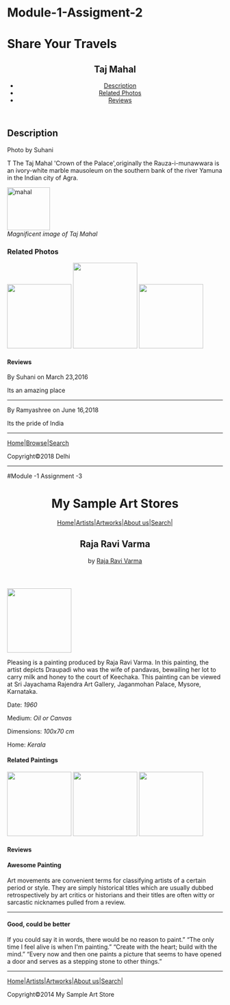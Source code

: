 # Module-1-Assigment-2
<!DOCTYPE html>
<html>
  <head>
    <meta charset="utf-8">
    <meta name="viewport" content="width=device-width">
    <title>Module-1 Assignment - 2</title>
    <link href="style.css" rel="stylesheet" type="text/css" />
  </head>
 
  <body>
   <h1>Share Your Travels</h1>
  <header>
   <h2>Taj Mahal</h2>
    <nav role="navigation">
      <ul>
        <li><a href=:"">Description</a></li>
        <li><a href=:"">Related Photos</a></li>
        <li><a href=:"">Reviews</a></li>
      </ul>
    </nav>
  </header>
  <h2>Description</h2>
  <section>
    <p>Photo by Suhani</p>
     <p>T The Taj Mahal 'Crown of the Palace',originally the Rauza-i-munawwara is an ivory-white marble mausoleum on the southern bank of the river Yamuna in the Indian city of Agra.</p>
     <img src="https://th.bing.com/th/id/OIP.tBJYZoLDm8Xruq1L0Ma8fgHaFD?w=244&h=180&c=7&o=5&pid=1.7" height="100px" width="100px" alt="mahal">
     <figcaption><i>Magnificent image of Taj Mahal</i></figcaption>
    </section>
   <h3>Related Photos</h3>
   <img src="https://th.bing.com/th?q=Taj+Mahal+Gate&w=120&h=120&c=1&rs=1&qlt=90&cb=1&pid=InlineBlock&mkt=en-IN&adlt=moderate&t=1&mw=247" height="150px" width="150px" >
   <img src="https://th.bing.com/th?q=Inside+of+Taj+Mahal&w=120&h=120&c=1&rs=1&qlt=90&cb=1&pid=InlineBlock&mkt=en-IN&adlt=moderate&t=1&mw=247" height="200px" width="150px" >
   <img src="https://th.bing.com/th?q=Taj+Mahal+Gardens&w=120&h=120&c=1&rs=1&qlt=90&cb=1&pid=InlineBlock&mkt=en-IN&adlt=moderate&t=1&mw=247" height="150px" width="150px" >
  <h4>Reviews</h4> 
  <p> By Suhani on March 23,2016</p>
  <p>Its an amazing place</p>
  <hr>
  <p>By Ramyashree on June 16,2018</p>
  <p>Its the pride of India</p>
  <hr>  
  <p><a href="">Home</a>|<a href=""">Browse</a>|<a href="">Search</a></p>
  <footer>
    <p>Copyright&copy;2018 Delhi</p>
  </footer>
</body>
</html>
    
<hr>

#Module -1 Assignment -3
<!DOCTYPE html>
<html>
  <head>
    <meta charset="utf-8">
    <meta name="viewport" content="width=device-width">
    <title>Module -1 Assignment -3</title>
    <link href="style.css" rel="stylesheet" type="text/css" />
  </head>
  <body>
    <header>
       <h1>My Sample Art Stores</h1>
       <p><a href="">Home</a>|<a href="">Artists</a>|<a href="">Artworks</a>|<a href="">About us</a>|<a href="">Search</a>|<p>
      <h2>Raja Ravi Varma</h2>
      <nav role="navigation">
        <p>by <a href="">Raja Ravi Varma</p></a>
      </nav>
    </header>
    <img src="https://th.bing.com/th/id/OIP.mz-XIWcSgW_as9wrAVxp-wHaLf?w=182&h=283&c=7&o=5&pid=1.7" height="150" width="150"/>
    <p>Pleasing is a painting produced by Raja Ravi Varma. In this painting, the artist depicts Draupadi who was the wife of pandavas, bewailing her lot to carry milk and honey to the court of Keechaka. This painting can be viewed at Sri Jayachama Rajendra Art Gallery, Jaganmohan Palace, Mysore, Karnataka.</p>
    <p>Date: <i>1960</i></p>
    <p>Medium: <i>Oil or Canvas</i></p>
    <p>Dimensions: <i>100x70 cm</i></p>
    <p>Home: <i>Kerala</i></p>
    <h4>Related Paintings</h4>
    <img src="https://th.bing.com/th/id/OIP.ms0_AABakZria4HhyKiVxwHaJO?w=182&h=226&c=7&o=5&pid=1.7" height="150px" width="150px" />
    <img src="https://th.bing.com/th/id/OIP.8CbKm2WyPhLagIP8ZeUYPAHaNK?w=182&h=324&c=7&o=5&pid=1.7" height="150px" width="150px"/>
    <img src="https://th.bing.com/th/id/OIP.pus9m9TQlolDy1hINR30vAHaKU?w=182&h=254&c=7&o=5&pid=1.7" height="150px" width="150px"/>
    <h4>Reviews</h4>
    <h4>Awesome Painting</h4>
    <p>Art movements are convenient terms for classifying artists of a certain period or style. They are simply historical titles which are usually dubbed retrospectively by art critics or historians and their titles are often witty or sarcastic nicknames pulled from a review.</p>
    <hr>
    <h4>Good, could be better</h4>
    <p>If you could say it in words, there would be no reason to paint.” “The only time I feel alive is when I'm painting.” “Create with the heart; build with the mind.” “Every now and then one paints a picture that seems to have opened a door and serves as a stepping stone to other things.”</p>
    <hr>
    <p><a href="">Home</a>|<a href="">Artists</a>|<a href="">Artworks</a>|<a href="">About us</a>|<a href="">Search</a>|<p>
      <footer>
        <p>Copyright&copy;2014 My Sample Art Store</p>
      </footer>
   </body>
</html>
